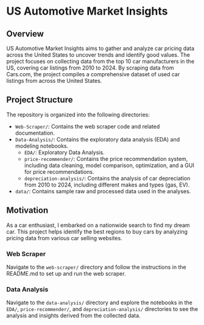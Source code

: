# US Automotive Market Insights

## Overview
US Automotive Market Insights aims to gather and analyze car pricing data across the United States to uncover trends and identify good values. The project focuses on collecting data from the top 10 car manufacturers in the US, covering car listings from 2010 to 2024. By scraping data from Cars.com, the project compiles a comprehensive dataset of used car listings from across the United States.

## Project Structure
The repository is organized into the following directories:

- `Web-Scraper/`: Contains the web scraper code and related documentation.
- `Data-Analysis/`: Contains the exploratory data analysis (EDA) and modeling notebooks.
  - `EDA/`: Exploratory Data Analysis.
  - `price-recommender/`: Contains the price recommendation system, including data cleaning, model comparison, optimization, and a GUI for price recommendations.
  - `depreciation-analysis/`: Contains the analysis of car depreciation from 2010 to 2024, including different makes and types (gas, EV).
- `data/`: Contains sample raw and processed data used in the analyses.

## Motivation
As a car enthusiast, I embarked on a nationwide search to find my dream car. This project helps identify the best regions to buy cars by analyzing pricing data from various car selling websites.

### Web Scraper
Navigate to the `web-scraper/` directory and follow the instructions in the README.md to set up and run the web scraper.

### Data Analysis 
Navigate to the `data-analysis/` directory and explore the notebooks in the `EDA/`, `price-recommender/`, and `depreciation-analysis/` directories to see the analysis and insights derived from the collected data.
